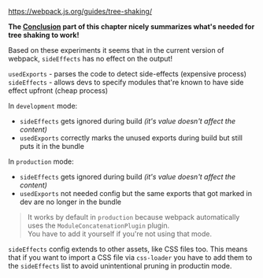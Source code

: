 https://webpack.js.org/guides/tree-shaking/

**The [Conclusion](https://webpack.js.org/guides/tree-shaking/#conclusion) part of this chapter nicely summarizes what's needed for tree shaking to work!**

Based on these experiments it seems that in the current version of webpack, `sideEffects` has no effect on the output!

`usedExports` - parses the code to detect side-effects (expensive process)  
`sideEffects` - allows devs to specify modules that're known to have side effect upfront (cheap process)

In `development` mode:

- `sideEffects` gets ignored during build _(it's value doesn't affect the content)_
- `usedExports` correctly marks the unused exports during build but still puts it in the bundle

In `production` mode:

- `sideEffects` gets ignored during build _(it's value doesn't affect the content)_
- `usedExports` not needed config but the same exports that got marked in dev are no longer in the bundle

> It works by default in `production` because webpack automatically uses the `ModuleConcatenationPlugin` plugin.  
> You have to add it yourself if you're not using that mode.

`sideEffects` config extends to other assets, like CSS files too.
This means that if you want to import a CSS file via `css-loader`
you have to add them to the `sideEffects` list to avoid
unintentional pruning in productin mode.
